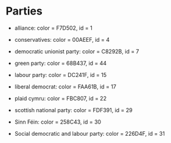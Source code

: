 # Parties

- alliance: color = F7D502, id = 1

- conservatives: color = 00AEEF, id = 4

- democratic unionist party: color = C8292B, id = 7

- green party: color = 68B437, id = 44

- labour party: color = DC241F, id = 15

- liberal democrat: color = FAA61B, id = 17

- plaid cymru: color = FBC807, id = 22

- scottish national party: color = FDF391, id = 29

- Sinn Féin: color = 258C43, id = 30

- Social democratic and labour party: color = 226D4F, id = 31
